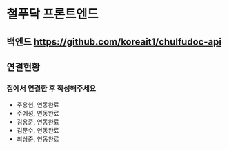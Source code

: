 # 철푸닥 프론트엔드

## 백엔드 https://github.com/koreait1/chulfudoc-api 

## 연결현황
### 집에서 연결한 후 작성해주세요
- 주용현, 연동완료
- 주예성, 연동완료
- 김용준, 연동완료
- 김문수, 연동완료
- 최상준, 연동완료
